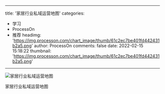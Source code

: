 
---
title: '家居行业私域运营地图'
categories: 
 - 学习
 - ProcessOn
 - 推荐
headimg: 'https://img.processon.com/chart_image/thumb/61c2ec7be401fd442431b2a5.png'
author: ProcessOn
comments: false
date: 2022-02-15 15:18:22
thumbnail: 'https://img.processon.com/chart_image/thumb/61c2ec7be401fd442431b2a5.png'
---

<div>   
<img class="thumb" alt="家居行业私域运营地图" src="https://img.processon.com/chart_image/thumb/61c2ec7be401fd442431b2a5.png" referrerpolicy="no-referrer">
<p>家居行业私域运营地图</p>  
</div>
            